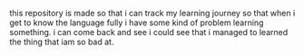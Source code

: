 this repository is made so that i can track my learning journey so that when i get to know the language fully i have some kind of problem learning something.
i can come back and see i could see that i managed to learned the thing that iam so bad at.
